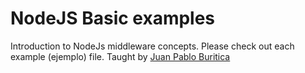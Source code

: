 # NodeJS Basic examples

Introduction to NodeJs middleware concepts. Please check out each example (ejemplo) file. Taught by [Juan Pablo Buritica](https://github.com/buritica)
